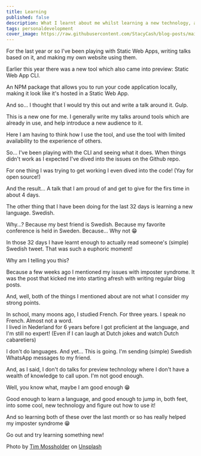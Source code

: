 ```yaml
---
title: Learning
published: false
description: What I learnt about me whilst learning a new technology, and a new (spoken) language
tags: personaldevelopment
cover_image: https://raw.githubusercontent.com/StacyCash/blog-posts/main/general/learning/coverimage.jpg
---
```


For the last year or so I've been playing with Static Web Apps, writing talks based on it, and making my own website using them.

Earlier this year there was a new tool which also came into preview: Static Web App CLI.

An NPM package that allows you to run your code application locally, making it look like it's hosted in a Static Web App.

And so... I thought that I would try this out and write a talk around it. Gulp.

This is a new one for me. I generally write my talks around tools which are already in use, and help introduce a new audience to it.

Here I am having to think how I use the tool, and use the tool with limited availability to the experience of others.

So... I've been playing with the CLI and seeing what it does. When things didn't work as I expected I've dived into the issues on the Github repo.

For one thing I was trying to get working I even dived into the code! (Yay for open source!)

And the result... A talk that I am proud of and get to give for the firs time in about 4 days.

The other thing that I have been doing for the last 32 days is learning a new language. Swedish.

Why...? Because my best friend is Swedish. Because my favorite conference is held in Sweden. Because... Why not 😁

In those 32 days I have learnt enough to actually read someone's (simple) Swedish tweet. That was such a euphoric moment!

Why am I telling you this?

Because a few weeks ago I mentioned my issues with imposter syndrome. It was the post that kicked me into starting afresh with writing regular blog posts.

And, well, both of the things I mentioned about are not what I consider my strong points.

In school, many moons ago, I studied French. For three years. I speak no French. Almost not a word.<br />
I lived in Nederland for 6 years before I got proficient at the language, and I'm still no expert! (Even if I can laugh at Dutch jokes and watch Dutch cabaretiers)

I don't do languages. And yet... This is going. I'm sending (simple) Swedish WhatsApp messages to my friend.

And, as I said, I don't do talks for preview technology where I don't have a wealth of knowledge to call upon. I'm not good enough.

Well, you know what, maybe I am good enough 😁

Good enough to learn a language, and good enough to jump in, both feet, into some cool, new technology and figure out how to use it!

And so learning both of these over the last month or so has really helped my imposter syndrome 😁

Go out and try learning something new!

Photo by <a href="https://unsplash.com/@timmossholder?utm_source=unsplash&utm_medium=referral&utm_content=creditCopyText">Tim Mossholder</a> on <a href="https://unsplash.com/s/photos/learning?utm_source=unsplash&utm_medium=referral&utm_content=creditCopyText">Unsplash</a>
  